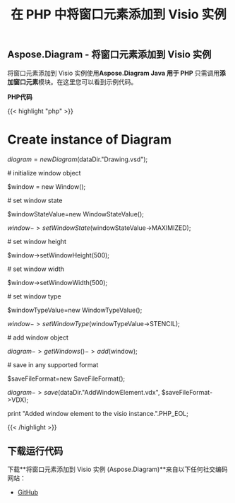 ﻿---
title: 在 PHP 中将窗口元素添加到 Visio 实例
type: docs
weight: 20
url: /zh/java/add-window-element-to-the-visio-instance-in-php/
---
## **Aspose.Diagram - 将窗口元素添加到 Visio 实例**
将窗口元素添加到 Visio 实例使用**Aspose.Diagram Java 用于 PHP** 只需调用**添加窗口元素**模块。在这里您可以看到示例代码。

**PHP代码**

{{< highlight "php" >}}

 # Create instance of Diagram

$diagram = new Diagram($dataDir."Drawing.vsd");

\# initialize window object

$window = new Window();

\# set window state

$windowStateValue=new WindowStateValue();

$window->setWindowState($windowStateValue->MAXIMIZED);

\# set window height

$window->setWindowHeight(500);

\# set window width

$window->setWindowWidth(500);

\# set window type

$windowTypeValue=new WindowTypeValue();

$window->setWindowType($windowTypeValue->STENCIL);

\# add window object

$diagram->getWindows()->add($window);

\# save in any supported format

$saveFileFormat=new SaveFileFormat();

$diagram->save($dataDir."AddWindowElement.vdx", $saveFileFormat->VDX);

print "Added window element to the visio instance.".PHP_EOL;

{{< /highlight >}}
## **下载运行代码**
下载**将窗口元素添加到 Visio 实例 (Aspose.Diagram)**来自以下任何社交编码网站：

- [GitHub](https://github.com/asposediagram/Aspose.Diagram-for-Java/blob/master/Plugins/Aspose_Diagram_Java_for_PHP/src/aspose/diagram/WorkingwithWindowElements/AddWindowElement.php)
